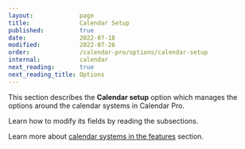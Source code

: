 ```yaml
---
layout:             page
title:              Calendar Setup
published:          true
date:               2022-07-18
modified:           2022-07-26
order:              /calendar-pro/options/calendar-setup
internal:           calendar
next_reading:       true
next_reading_title: Options
---
```

This section describes the **Calendar setup** option which manages the options around the calendar systems in Calendar Pro.

Learn how to modify its fields by reading the subsections.

Learn more about [calendar systems in the features](../../features/calendar-systems.md) section.